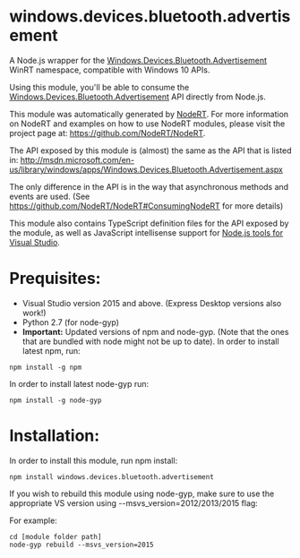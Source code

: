 windows.devices.bluetooth.advertisement
=====

A Node.js wrapper for the <a href="http://msdn.microsoft.com/en-us/library/windows/apps/Windows.Devices.Bluetooth.Advertisement.aspx" target="_blank">Windows.Devices.Bluetooth.Advertisement</a> WinRT namespace, compatible with Windows 10 APIs.

Using this module, you'll be able to consume the <a href="http://msdn.microsoft.com/en-us/library/windows/apps/Windows.Devices.Bluetooth.Advertisement.aspx" target="_blank">Windows.Devices.Bluetooth.Advertisement</a> API directly from Node.js.

This module was automatically generated by <a href="https://github.com/NodeRT/NodeRT" target="_blank">NodeRT</a>. 
For more information on NodeRT and examples on how to use NodeRT modules, please visit the project page at: <a href="https://github.com/NodeRT/NodeRT" target="_blank">https://github.com/NodeRT/NodeRT</a>.

The API exposed by this module is (almost) the same as the API that is listed in: <a href="http://msdn.microsoft.com/en-us/library/windows/apps/Windows.Devices.Bluetooth.Advertisement.aspx" target="_blank">http://msdn.microsoft.com/en-us/library/windows/apps/Windows.Devices.Bluetooth.Advertisement.aspx</a>

The only difference in the API is in the way that asynchronous methods and events are used. (See <a href="https://github.com/NodeRT/NodeRT#ConsumingNodeRT" target="_blank">https://github.com/NodeRT/NodeRT#ConsumingNodeRT</a> for more details)

This module also contains TypeScript definition files for the API exposed by the module, as well as JavaScript intellisense support for <a href="http://nodejstools.codeplex.com/" target="_blank">Node.js tools for Visual Studio</a>.

Prequisites:
============
* Visual Studio version 2015 and above. (Express Desktop versions also work!)
* Python 2.7 (for node-gyp)
* <b>Important:</b> Updated versions of npm and node-gyp. (Note that the ones that are bundled with node might not be up to date). In order to install latest npm, run:
```
npm install -g npm
```

In order to install latest node-gyp run:
```
npm install -g node-gyp
```

Installation:
=============
In order to install this module, run npm install:

```
npm install windows.devices.bluetooth.advertisement
```

If you wish to rebuild this module using node-gyp, make sure to use the appropriate VS version using --msvs_version=2012/2013/2015 flag:

For example:

```
cd [module folder path]
node-gyp rebuild --msvs_version=2015
```